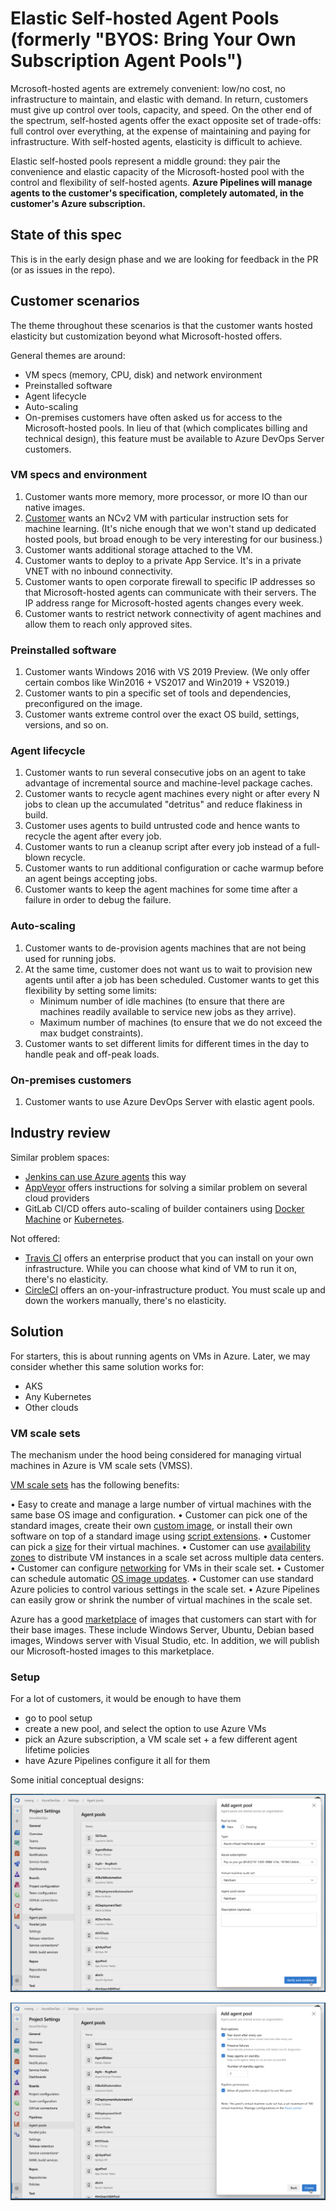 # Elastic Self-hosted Agent Pools (formerly "BYOS: Bring Your Own Subscription Agent Pools")

Mcrosoft-hosted agents are extremely convenient: low/no cost, no infrastructure to maintain, and elastic with demand.
In return, customers must give up control over tools, capacity, and speed.
On the other end of the spectrum, self-hosted agents offer the exact opposite set of trade-offs: full control over everything, at the expense of maintaining and paying for infrastructure.
With self-hosted agents, elasticity is difficult to achieve.

Elastic self-hosted pools represent a middle ground:
they pair the convenience and elastic capacity of the Microsoft-hosted pool with the control and flexibility of self-hosted agents.
**Azure Pipelines will manage agents to the customer's specification, completely automated, in the customer's Azure subscription.**

## State of this spec

This is in the early design phase and we are looking for feedback in the PR (or as issues in the repo).

## Customer scenarios

The theme throughout these scenarios is that the customer wants hosted elasticity but customization beyond what Microsoft-hosted offers.

General themes are around:
- VM specs (memory, CPU, disk) and network environment
- Preinstalled software
- Agent lifecycle
- Auto-scaling
- On-premises customers have often asked us for access to the Microsoft-hosted pools.
In lieu of that (which complicates billing and technical design), this feature must be available to Azure DevOps Server customers.

### VM specs and environment

1. Customer wants more memory, more processor, or more IO than our native images.
2. [Customer](https://github.com/MicrosoftDocs/vsts-docs/issues/2985) wants an NCv2 VM with particular instruction sets for machine learning. (It's niche enough that we won't stand up dedicated hosted pools, but broad enough to be very interesting for our business.)
3. Customer wants additional storage attached to the VM.
4. Customer wants to deploy to a private App Service. It's in a private VNET with no inbound connectivity.
5. Customer wants to open corporate firewall to specific IP addresses so that Microsoft-hosted agents can communicate with their servers. The IP address range for Microsoft-hosted agents changes every week.
6. Customer wants to restrict network connectivity of agent machines and allow them to reach only approved sites.

### Preinstalled software

1. Customer wants Windows 2016 with VS 2019 Preview. (We only offer certain combos like Win2016 + VS2017 and Win2019 + VS2019.)
2. Customer wants to pin a specific set of tools and dependencies, preconfigured on the image.
3. Customer wants extreme control over the exact OS build, settings, versions, and so on.

### Agent lifecycle

1. Customer wants to run several consecutive jobs on an agent to take advantage of incremental source and machine-level package caches.
2. Customer wants to recycle agent machines every night or after every N jobs to clean up the accumulated "detritus" and reduce flakiness in build.
3. Customer uses agents to build untrusted code and hence wants to recycle the agent after every job.
4. Customer wants to run a cleanup script after every job instead of a full-blown recycle.
5. Customer wants to run additional configuration or cache warmup before an agent beings accepting jobs.
6. Customer wants to keep the agent machines for some time after a failure in order to debug the failure.

### Auto-scaling

1. Customer wants to de-provision agents machines that are not being used for running jobs.
1. At the same time, customer does not want us to wait to provision new agents until after a job has been scheduled. Customer wants to get this flexibility by setting some limits:
   - Minimum number of idle machines (to ensure that there are machines readily available to service new jobs as they arrive).
   - Maximum number of machines (to ensure that we do not exceed the max budget constraints).
1. Customer wants to set different limits for different times in the day to handle peak and off-peak loads.

### On-premises customers

1. Customer wants to use Azure DevOps Server with elastic agent pools.

## Industry review

Similar problem spaces:
- [Jenkins can use Azure agents](https://docs.microsoft.com/en-us/azure/jenkins/jenkins-azure-vm-agents) this way
- [AppVeyor](https://www.appveyor.com/docs/enterprise/running-builds-on-azure/) offers instructions for solving a similar problem on several cloud providers
- GitLab CI/CD offers auto-scaling of builder containers using [Docker Machine](https://gitlab.com/gitlab-org/gitlab-runner/blob/master/docs/configuration/autoscale.md) or [Kubernetes](https://docs.gitlab.com/runner/executors/kubernetes.html).

Not offered:
- [Travis CI](https://docs.travis-ci.com/user/enterprise/setting-up-travis-ci-enterprise/) offers an enterprise product that you can install on your own infrastructure. While you can choose what kind of VM to run it on, there's no elasticity.
- [CircleCI](https://circleci.com/docs/2.0/aws/#nomad-clients) offers an on-your-infrastructure product. You must scale up and down the workers manually, there's no elasticity.

## Solution

For starters, this is about running agents on VMs in Azure.
Later, we may consider whether this same solution works for:
- AKS
- Any Kubernetes
- Other clouds

### VM scale sets

The mechanism under the hood being considered for managing virtual machines in Azure is VM scale sets (VMSS). 

[VM scale sets](https://docs.microsoft.com/en-us/azure/virtual-machine-scale-sets/overview) has the following benefits:

•	Easy to create and manage a large number of virtual machines with the same base OS image and configuration.
•	Customer can pick one of the standard images, create their own [custom image](https://docs.microsoft.com/en-us/azure/virtual-machine-scale-sets/tutorial-use-custom-image-cli), or install their own software on top of a standard image using [script extensions](https://docs.microsoft.com/en-us/azure/virtual-machine-scale-sets/tutorial-install-apps-cli).
•	Customer can pick a [size](https://docs.microsoft.com/en-us/azure/virtual-machines/windows/sizes?toc=https%3A%2F%2Fdocs.microsoft.com%2Fen-us%2Fazure%2Fvirtual-machine-scale-sets%2FTOC.json&bc=https%3A%2F%2Fdocs.microsoft.com%2Fen-us%2Fazure%2Fbread%2Ftoc.json) for their virtual machines.
•	Customer can use [availability zones](https://docs.microsoft.com/en-us/azure/availability-zones/az-overview) to distribute VM instances in a scale set across multiple data centers.
•	Customer can configure [networking](https://docs.microsoft.com/en-us/azure/virtual-machine-scale-sets/virtual-machine-scale-sets-networking) for VMs in their scale set.
•	Customer can schedule automatic [OS image updates](https://docs.microsoft.com/en-us/azure/virtual-machine-scale-sets/virtual-machine-scale-sets-automatic-upgrade).
•	Customer can use standard Azure policies to control various settings in the scale set.
•	Azure Pipelines can easily grow or shrink the number of virtual machines in the scale set.

Azure has a good [marketplace](https://azuremarketplace.microsoft.com/en-us/marketplace/apps?filters=virtual-machine-images) of images that customers can start with for their base images. These include Windows Server, Ubuntu, Debian based images, Windows server with Visual Studio, etc.
In addition, we will publish our Microsoft-hosted images to this marketplace.

### Setup

For a lot of customers, it would be enough to have them
- go to pool setup
- create a new pool, and select the option to use Azure VMs
- pick an Azure subscription, a VM scale set + a few different agent lifetime policies
- have Azure Pipelines configure it all for them

Some initial conceptual designs:

![BYOS1](res/byos1.png)

![BYOS2](res/byos2.png)

